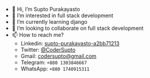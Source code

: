 - 👋 Hi, I’m Supto Purakayasto
- 👀 I’m interested in full stack development
- 🌱 I’m currently learning django
- 💞️ I’m looking to collaborate on full stack development
- 📫 How to reach me?
  * Linkedin: [supto-purakayasto-a2bb71213](https://www.linkedin.com/in/supto-purakayasto-a2bb71213/)
  * Twitter: [@CoderSupto](https://twitter.com/CoderSupto)
  * Gmail: codersupto@gmail.com
  * Telegram: `+880 1303846667`
  * WhatsApp: `+880 1740915311`


<!---
supto11/supto11 is a ✨ special ✨ repository because its `README.md` (this file) appears on your GitHub profile.
You can click the Preview link to take a look at your changes.
--->
